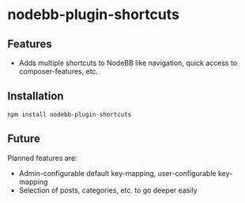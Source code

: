 # nodebb-plugin-shortcuts

## Features

 + Adds multiple shortcuts to NodeBB like navigation, quick access to composer-features, etc.


## Installation

    npm install nodebb-plugin-shortcuts

## Future

Planned features are:

 + Admin-configurable default key-mapping, user-configurable key-mapping
 + Selection of posts, categories, etc. to go deeper easily
